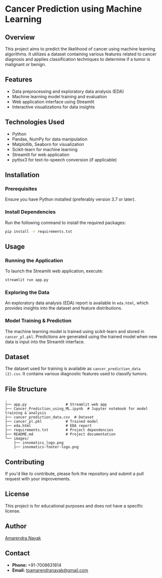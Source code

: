 # Cancer Prediction using Machine Learning

## Overview
This project aims to predict the likelihood of cancer using machine learning algorithms. It utilizes a dataset containing various features related to cancer diagnosis and applies classification techniques to determine if a tumor is malignant or benign.

## Features
- Data preprocessing and exploratory data analysis (EDA)
- Machine learning model training and evaluation
- Web application interface using Streamlit
- Interactive visualizations for data insights

## Technologies Used
- Python
- Pandas, NumPy for data manipulation
- Matplotlib, Seaborn for visualization
- Scikit-learn for machine learning
- Streamlit for web application
- pyttsx3 for text-to-speech conversion (if applicable)

## Installation
### Prerequisites
Ensure you have Python installed (preferably version 3.7 or later).

### Install Dependencies
Run the following command to install the required packages:
```bash
pip install -r requirements.txt
```

## Usage
### Running the Application
To launch the Streamlit web application, execute:
```bash
streamlit run app.py
```

### Exploring the Data
An exploratory data analysis (EDA) report is available in `eda.html`, which provides insights into the dataset and feature distributions.

### Model Training & Prediction
The machine learning model is trained using scikit-learn and stored in `cancer_pl.pkl`. Predictions are generated using the trained model when new data is input into the Streamlit interface.

## Dataset
The dataset used for training is available as `cancer_prediction_data (2).csv`. It contains various diagnostic features used to classify tumors.

## File Structure
```
.
├── app.py                  # Streamlit web app
├── Cancer_Prediction_using_ML.ipynb  # Jupyter notebook for model training & analysis
├── cancer_prediction_data.csv  # Dataset
├── cancer_pl.pkl           # Trained model
├── eda.html                # EDA report
├── requirements.txt        # Project dependencies
├── README.md               # Project documentation
└── images/
    ├── innomatics_logo.png
    ├── innomatics-footer-logo.png
```

## Contributing
If you'd like to contribute, please fork the repository and submit a pull request with your improvements.

## License
This project is for educational purposes and does not have a specific license.

## Author
[Amarendra Nayak](https://github.com/your-github-profile)

## Contact
- **Phone:** +91-7008631814
- **Email:** toamarendranayak@gmail.com
